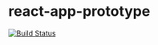 # react-app-prototype

[![Build Status](https://travis-ci.com/sueka/react-app-prototype.svg?branch=master)](https://travis-ci.com/sueka/react-app-prototype)
